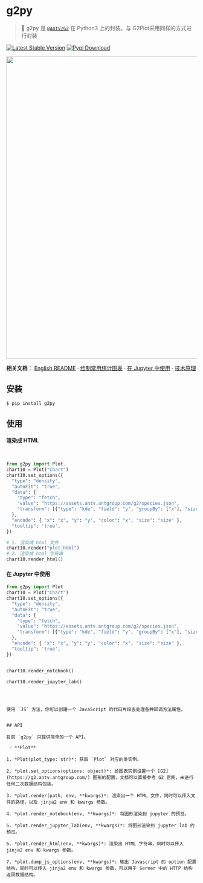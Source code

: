 # g2py

> 🎨 g2py 是 [`@AntV/G2`](https://github.com/antvis/G2) 在 Python3 上的封装。与 G2Plot采用同样的方式进行封装 

[![Latest Stable Version](https://img.shields.io/pypi/v/g2py.svg)](https://pypi.python.org/pypi/g2py)
[![Pypi Download](https://img.shields.io/pypi/dm/g2py)](https://pypi.python.org/pypi/g2py)


<div align="center">
  <img src="https://free.wzznft.com/i/2023/10/19/u4chtb.png" width="800">
</div>


**相关文档**： [English README](./README.md)  ·  [绘制常用统计图表](./docs/plot.md)  ·  [在 Jupyter 中使用](./docs/jupyter.md)  ·  [技术原理](./docs/how.md)

## 安装

```bash
$ pip install g2py
```


## 使用

#### **渲染成 HTML**

```py


from g2py import Plot
chart10 = Plot("Chart")
chart10.set_options({
  "type": "density",
  "autoFit": "true",
  "data": {
    "type": "fetch",
    "value": "https://assets.antv.antgroup.com/g2/species.json",
    "transform": [{"type": "kde", "field": "y", "groupBy": ["x"], "size": 20 }],
  },
  "encode": { "x": "x", "y": "y", "color": "x", "size": "size" },
  "tooltip": 'true',
})

# 1. 渲染成 html 文件
chart10.render("plot.html")
# 2. 渲染成 html 字符串
chart10.render_html()
```


#### **在 Jupyter 中使用**

```py
from g2py import Plot
chart10 = Plot("Chart")
chart10.set_options({
  "type": "density",
  "autoFit": "true",
  "data": {
    "type": "fetch",
    "value": "https://assets.antv.antgroup.com/g2/species.json",
    "transform": [{"type": "kde", "field": "y", "groupBy": ["x"], "size": 20 }],
  },
  "encode": { "x": "x", "y": "y", "color": "x", "size": "size" },
  "tooltip": 'true',
})


chart10.render_notebook()

chart10.render_jupyter_lab()
```
```



使用 `JS` 方法，你可以创建一个 JavaScript 的代码片段去处理各种回调方法属性。


## API

目前 `g2py` 只提供简单的一个 API。

 - **Plot**

1. *Plot(plot_type: str)*: 获取 `Plot` 对应的类实例。

2. *plot.set_options(options: object)*: 给图表实例设置一个 [G2](https://g2.antv.antgroup.com/) 图形的配置，文档可以直接参考 G2 官网，未进行任何二次数据结构包装。

3. *plot.render(path, env, **kwargs)*: 渲染出一个 HTML 文件，同时可以传入文件的路径，以及 jinja2 env 和 kwargs 参数。

4. *plot.render_notebook(env, **kwargs)*: 将图形渲染到 jupyter 的预览。

5. *plot.render_jupyter_lab(env, **kwargs)*: 将图形渲染到 jupyter lab 的预览。

6. *plot.render_html(env, **kwargs)*: 渲染出 HTML 字符串，同时可以传入 jinja2 env 和 kwargs 参数。

7. *plot.dump_js_options(env, **kwargs)*: 输出 Javascript 的 option 配置结构，同时可以传入 jinja2 env 和 kwargs 参数，可以用于 Server 中的 HTTP 结构返回数据结构。



